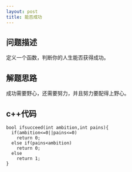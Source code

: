 ```yaml
---
layout: post
title: 能否成功
---
```


## 问题描述

定义一个函数，判断你的人生能否获得成功。

## 解题思路

成功需要野心，还需要努力，并且努力要配得上野心。

## c++代码

```
bool ifsucceed(int ambition,int pains){
  if(ambition<=0||pains<=0)
    return 0;
  else if(pains<ambition)
    return 0;
  else
    return 1;
}
```
